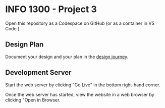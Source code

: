 # INFO 1300 - Project 3

Open this repository as a Codespace on GitHub (or as a container in VS Code.)

## Design Plan

Document your design and your plan in the [design journey](design-plan/design-journey.md).

## Development Server

Start the web server by clicking "Go Live" in the bottom right-hand corner.

Once the web server has started, view the website in a web browser by clicking "Open in Browser.
